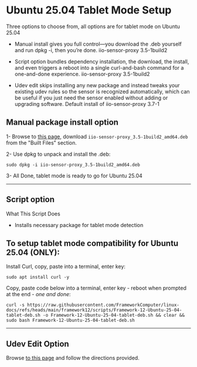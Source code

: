 # Ubuntu 25.04 Tablet Mode Setup

Three options to choose from, all options are for tablet mode on Ubuntu 25.04

- Manual install gives you full control—you download the .deb yourself and run dpkg -i, then you’re done. iio-sensor-proxy 3.5-1build2

- Script option bundles dependency installation, the download, the install, and even triggers a reboot into a single curl-and-bash command for a one-and-done experience. iio-sensor-proxy 3.5-1build2

- Udev edit skips installing any new package and instead tweaks your existing udev rules so the sensor is recognized automatically, which can be useful if you just need the sensor enabled without adding or upgrading software. Default install of iio-sensor-proxy 3.7-1


## Manual package install option

1- Browse to [this page](https://launchpad.net/ubuntu/+source/iio-sensor-proxy/3.5-1build2/+build/27983927), download `iio-sensor-proxy_3.5-1build2_amd64.deb` from the "Built Files" section.

2- Use dpkg to unpack and install the .deb:

```
sudo dpkg -i iio-sensor-proxy_3.5-1build2_amd64.deb
```

3- All Done, tablet mode is ready to go for Ubuntu 25.04


--------------------------
## Script option

What This Script Does

- Installs necessary package for tablet mode detection

## To setup tablet mode compatibility for Ubuntu 25.04 (ONLY):

Install Curl, copy, paste into a terminal, enter key:
```
sudo apt install curl -y
```

Copy, paste code below into a terminal, enter key - reboot when prompted at the end - _one and done_:
```
curl -s https://raw.githubusercontent.com/FrameworkComputer/linux-docs/refs/heads/main/framework12/scripts/Framework-12-Ubuntu-25-04-tablet-deb.sh -o Framework-12-Ubuntu-25-04-tablet-deb.sh && clear && sudo bash Framework-12-Ubuntu-25-04-tablet-deb.sh
```

--------------------------

## Udev Edit Option

Browse [to this page](https://github.com/FrameworkComputer/linux-docs/blob/main/framework12/Ubuntu-25-04-accel-ubuntu25.04.md) and follow the directions provided.
